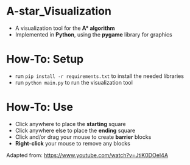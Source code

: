 # A-star_Visualization

 - A visualization tool for the **A\* algorithm**
 - Implemented in **Python**, using the **pygame** library for graphics

# How-To: Setup
 - run `pip install -r requirements.txt` to install the needed libraries
 - run `python main.py` to run the visualization tool

# How-To: Use
 - Click anywhere to place the **starting** square
 - Click anywhere else to place the **ending** square
 - Click and/or drag your mouse to create **barrier** blocks
 - **Right-click** your mouse to remove any blocks

Adapted from: https://www.youtube.com/watch?v=JtiK0DOeI4A
